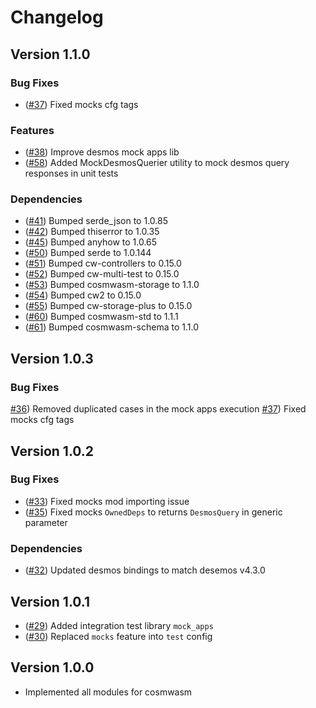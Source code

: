 # Changelog

## Version 1.1.0
### Bug Fixes
- ([\#37](https://github.com/desmos-labs/desmos-bindings.git/pull/37)) Fixed mocks cfg tags

### Features
- ([\#38](https://github.com/desmos-labs/desmos-bindings.git/pull/38)) Improve desmos mock apps lib
- ([\#58](https://github.com/desmos-labs/desmos-bindings.git/pull/58)) Added MockDesmosQuerier utility to mock desmos query responses in unit tests

### Dependencies
- ([\#41](https://github.com/desmos-labs/desmos-bindings/pull/41)) Bumped serde_json to 1.0.85
- ([\#42](https://github.com/desmos-labs/desmos-bindings/pull/42)) Bumped thiserror to 1.0.35
- ([\#45](https://github.com/desmos-labs/desmos-bindings/pull/45)) Bumped anyhow to 1.0.65
- ([\#50](https://github.com/desmos-labs/desmos-bindings/pull/50)) Bumped serde to 1.0.144
- ([\#51](https://github.com/desmos-labs/desmos-bindings/pull/51)) Bumped cw-controllers to 0.15.0
- ([\#52](https://github.com/desmos-labs/desmos-bindings/pull/52)) Bumped cw-multi-test to 0.15.0
- ([\#53](https://github.com/desmos-labs/desmos-bindings/pull/53)) Bumped cosmwasm-storage to 1.1.0
- ([\#54](https://github.com/desmos-labs/desmos-bindings/pull/54)) Bumped cw2 to 0.15.0
- ([\#55](https://github.com/desmos-labs/desmos-bindings/pull/55)) Bumped cw-storage-plus to 0.15.0
- ([\#60](https://github.com/desmos-labs/desmos-bindings/pull/60)) Bumped cosmwasm-std to 1.1.1 
- ([\#61](https://github.com/desmos-labs/desmos-bindings/pull/61)) Bumped cosmwasm-schema to 1.1.0

## Version 1.0.3
### Bug Fixes
[\#36](https://github.com/desmos-labs/desmos-bindings/pull/36)) Removed duplicated cases in the mock apps execution
[\#37](https://github.com/desmos-labs/desmos-bindings/pull/37)) Fixed mocks cfg tags

## Version 1.0.2
### Bug Fixes
* ([\#33](https://github.com/desmos-labs/desmos-bindings/pull/33)) Fixed mocks mod importing issue
* ([\#35](https://github.com/desmos-labs/desmos-bindings/pull/33)) Fixed mocks `OwnedDeps` to returns `DesmosQuery` in generic parameter

### Dependencies
* ([\#32](https://github.com/desmos-labs/desmos-bindings/pull/32)) Updated desmos bindings to match desemos v4.3.0

## Version 1.0.1

* ([\#29](https://github.com/desmos-labs/desmos-bindings/pull/29)) Added integration test library `mock_apps`
* ([\#30](https://github.com/desmos-labs/desmos-bindings/pull/30)) Replaced `mocks` feature into `test` config

## Version 1.0.0

* Implemented all modules for cosmwasm 